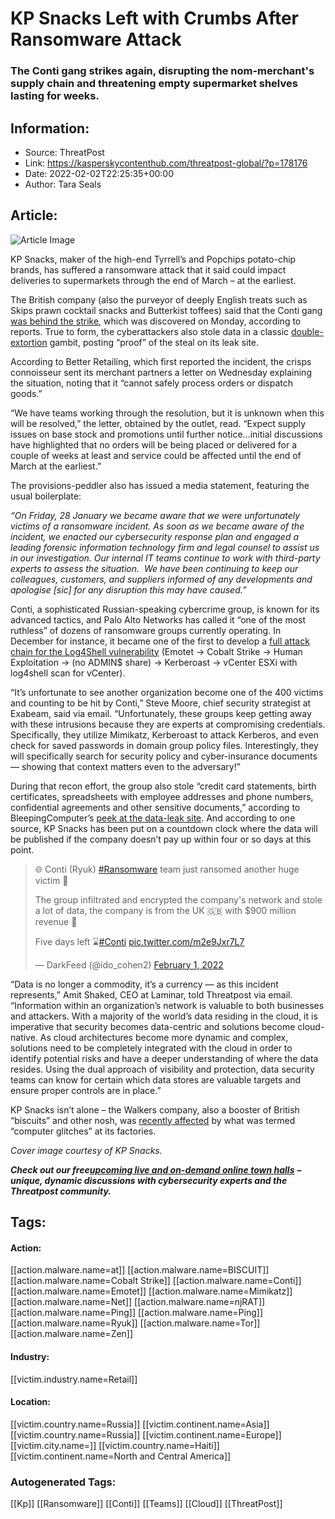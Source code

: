 # KP Snacks Left with Crumbs After Ransomware Attack
### The Conti gang strikes again, disrupting the nom-merchant's supply chain and threatening empty supermarket shelves lasting for weeks.

## Information:
+ Source: ThreatPost
+ Link: https://kasperskycontenthub.com/threatpost-global/?p=178176
+ Date: 2022-02-02T22:25:35+00:00
+ Author: Tara Seals


## Article:
![Article Image](https://media.threatpost.com/wp-content/uploads/sites/103/2022/02/02172404/KP-Snacks-e1643840664857.png)

KP Snacks, maker of the high-end Tyrrell’s and Popchips potato-chip brands, has suffered a ransomware attack that it said could impact deliveries to supermarkets through the end of March – at the earliest.


The British company (also the purveyor of deeply English treats such as Skips prawn cocktail snacks and Butterkist toffees) said that the Conti gang [was behind the strike](https://threatpost.com/conti-deadbolt-delta-qnap-ransomware/178083/), which was discovered on Monday, according to reports. True to form, the cyberattackers also stole data in a classic [double-extortion](https://threatpost.com/double-extortion-ransomware-attacks-spike/154818/) gambit, posting “proof” of the steal on its leak site.


According to Better Retailing, which first reported the incident, the crisps connoisseur sent its merchant partners a letter on Wednesday explaining the situation, noting that it “cannot safely process orders or dispatch goods.”


“We have teams working through the resolution, but it is unknown when this will be resolved,” the letter, obtained by the outlet, read. “Expect supply issues on base stock and promotions until further notice…initial discussions have highlighted that no orders will be being placed or delivered for a couple of weeks at least and service could be affected until the end of March at the earliest.”


The provisions-peddler also has issued a media statement, featuring the usual boilerplate:


*“On Friday, 28 January we became aware that we were unfortunately victims of a ransomware incident. As soon as we became aware of the incident, we enacted our cybersecurity response plan and engaged a leading forensic information technology firm and legal counsel to assist us in our investigation. Our internal IT teams continue to work with third-party experts to assess the situation.  We have been continuing to keep our colleagues, customers, and suppliers informed of any developments and apologise [sic] for any disruption this may have caused.”*


Conti, a sophisticated Russian-speaking cybercrime group, is known for its advanced tactics, and Palo Alto Networks has called it “one of the most ruthless” of dozens of ransomware groups currently operating. In December for instance, it became one of the first to develop a [full attack chain for the Log4Shell vulnerability](https://threatpost.com/conti-ransomware-gang-has-full-log4shell-attack-chain/177173/) (Emotet -> Cobalt Strike -> Human Exploitation -> (no ADMIN$ share) -> Kerberoast -> vCenter ESXi with log4shell scan for vCenter).


“It’s unfortunate to see another organization become one of the 400 victims and counting to be hit by Conti,” Steve Moore, chief security strategist at Exabeam, said via email. “Unfortunately, these groups keep getting away with these intrusions because they are experts at compromising credentials. Specifically, they utilize Mimikatz, Kerberoast to attack Kerberos, and even check for saved passwords in domain group policy files. Interestingly, they will specifically search for security policy and cyber-insurance documents — showing that context matters even to the adversary!”


During that recon effort, the group also stole “credit card statements, birth certificates, spreadsheets with employee addresses and phone numbers, confidential agreements and other sensitive documents,” according to BleepingComputer’s [peek at the data-leak site](https://www.bleepingcomputer.com/news/security/kp-snacks-giant-hit-by-conti-ransomware-deliveries-disrupted/). And according to one source, KP Snacks has been put on a countdown clock where the data will be published if the company doesn’t pay up within four or so days at this point.



> 
> 🌐 Conti (Ryuk) [#Ransomware](https://twitter.com/hashtag/Ransomware?src=hash&ref_src=twsrc%5Etfw) team just ransomed another huge victim 🚨
> 
> 
> The group infiltrated and encrypted the company's network and stole a lot of data, the company is from the UK 🇬🇧 with $900 million revenue 💸
> 
> 
> Five days left ⌛️[#Conti](https://twitter.com/hashtag/Conti?src=hash&ref_src=twsrc%5Etfw) [pic.twitter.com/m2e9Jxr7L7](https://t.co/m2e9Jxr7L7)
> 
> 
> — DarkFeed (@ido\_cohen2) [February 1, 2022](https://twitter.com/ido_cohen2/status/1488522037278789637?ref_src=twsrc%5Etfw)
> 
> 



“Data is no longer a commodity, it’s a currency — as this incident represents,” Amit Shaked, CEO at Laminar, told Threatpost via email. “Information within an organization’s network is valuable to both businesses and attackers. With a majority of the world’s data residing in the cloud, it is imperative that security becomes data-centric and solutions become cloud-native. As cloud architectures become more dynamic and complex, solutions need to be completely integrated with the cloud in order to identify potential risks and have a deeper understanding of where the data resides. Using the dual approach of visibility and protection, data security teams can know for certain which data stores are valuable targets and ensure proper controls are in place.”


KP Snacks isn’t alone – the Walkers company, also a booster of British “biscuits” and other nosh, was [recently affected](https://inews.co.uk/news/walkers-crisps-shortage-computer-glitch-supply-issues-empty-shelves-1276407) by what was termed “computer glitches” at its factories.


*Cover image courtesy of KP Snacks.*


***Check out our free***[***upcoming live and on-demand online town halls***](https://threatpost.com/category/webinars/) ***– unique, dynamic discussions with cybersecurity experts and the Threatpost community.***





## Tags:

#### Action:
[[action.malware.name=at]] [[action.malware.name=BISCUIT]] [[action.malware.name=Cobalt Strike]] [[action.malware.name=Conti]] [[action.malware.name=Emotet]] [[action.malware.name=Mimikatz]] [[action.malware.name=Net]] [[action.malware.name=njRAT]] [[action.malware.name=Ping]] [[action.malware.name=Ping]] [[action.malware.name=Ryuk]] [[action.malware.name=Tor]] [[action.malware.name=Zen]]

#### Industry:
[[victim.industry.name=Retail]]

#### Location:
[[victim.country.name=Russia]] [[victim.continent.name=Asia]] [[victim.country.name=Russia]] [[victim.continent.name=Europe]] [[victim.city.name=]] [[victim.country.name=Haiti]] [[victim.continent.name=North and Central America]]

### Autogenerated Tags:
[[Kp]] [[Ransomware]] [[Conti]] [[Teams]] [[Cloud]] [[ThreatPost]]

